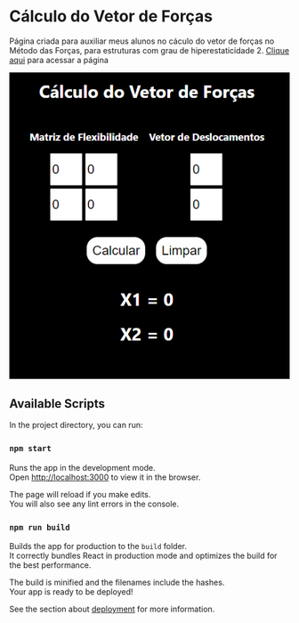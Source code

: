 # Cálculo do Vetor de Forças

Página criada para auxiliar meus alunos no cáculo do vetor de forças no Método das Forças, para estruturas com grau de hiperestaticidade 2.
[Clique aqui](http://calculo-matriz.surge.sh/) para acessar a página

![print](./public/demo.png)

## Available Scripts

In the project directory, you can run:

### `npm start`

Runs the app in the development mode.<br />
Open [http://localhost:3000](http://localhost:3000) to view it in the browser.

The page will reload if you make edits.<br />
You will also see any lint errors in the console.

### `npm run build`

Builds the app for production to the `build` folder.<br />
It correctly bundles React in production mode and optimizes the build for the best performance.

The build is minified and the filenames include the hashes.<br />
Your app is ready to be deployed!

See the section about [deployment](https://facebook.github.io/create-react-app/docs/deployment) for more information.


